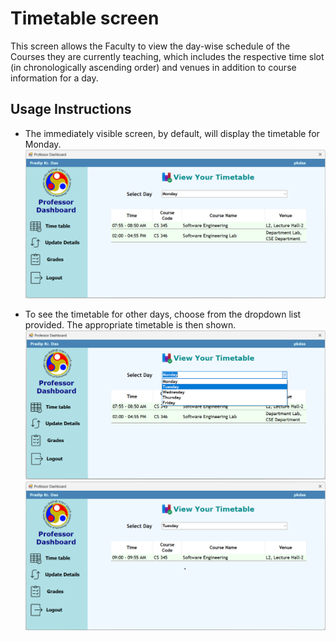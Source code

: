 # Timetable screen
This screen allows the Faculty to view the day-wise schedule of the Courses they are currently teaching, which includes the respective time slot (in chronologically ascending order) and venues in addition to course information for a day.

## Usage Instructions

- The immediately visible screen, by default, will display the timetable for Monday.
![alt-syntax](./assets/default-faculty-tt.png)

- To see the timetable for other days, choose from the dropdown list provided. The appropriate timetable is then shown.
![alt-syntax](./assets/dropdown-faculty-tt.png)
![alt-syntax](./assets/selected-faculty-tt.png)

[//]: # (Author: Pratyush R)

